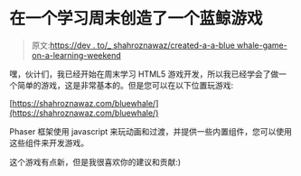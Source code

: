 # 在一个学习周末创造了一个蓝鲸游戏

> 原文:[https://dev . to/_ shahroznawaz/created-a-a-blue whale-game-on-a-learning-weekend](https://dev.to/_shahroznawaz/created-a-bluewhale-game-on-a-learning-weekend)

嘿，伙计们，我已经开始在周末学习 HTML5 游戏开发，所以我已经学会了做一个简单的游戏，这是非常基本的。但是您可以在以下位置玩游戏:

[https://shahroznawaz.com/bluewhale/](https://shahroznawaz.com/bluewhale/)

Phaser 框架使用 javascript 来玩动画和过渡，并提供一些内置组件，您可以使用这些组件来开发游戏。

这个游戏有点新，但是我很喜欢你的建议和贡献:)